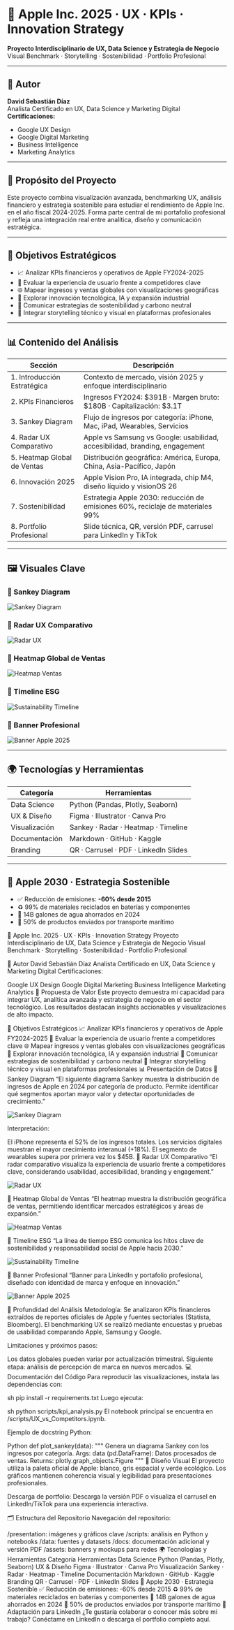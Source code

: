 # 🍏 Apple Inc. 2025 · UX · KPIs · Innovation Strategy

**Proyecto Interdisciplinario de UX, Data Science y Estrategia de Negocio**  
Visual Benchmark · Storytelling · Sostenibilidad · Portfolio Profesional  

---

## 👤 Autor

**David Sebastián Díaz**  
Analista Certificado en UX, Data Science y Marketing Digital  
**Certificaciones:**  
- Google UX Design  
- Google Digital Marketing  
- Business Intelligence  
- Marketing Analytics  

---

## 🧠 Propósito del Proyecto

Este proyecto combina visualización avanzada, benchmarking UX, análisis financiero y estrategia sostenible para estudiar el rendimiento de Apple Inc. en el año fiscal 2024-2025. Forma parte central de mi portafolio profesional y refleja una integración real entre analítica, diseño y comunicación estratégica.

---

## 🎯 Objetivos Estratégicos

- 📈 Analizar KPIs financieros y operativos de Apple FY2024-2025  
- 🧭 Evaluar la experiencia de usuario frente a competidores clave  
- 🌐 Mapear ingresos y ventas globales con visualizaciones geográficas  
- 🤖 Explorar innovación tecnológica, IA y expansión industrial  
- 🌱 Comunicar estrategias de sostenibilidad y carbono neutral  
- 🧩 Integrar storytelling técnico y visual en plataformas profesionales  

---

## 📊 Contenido del Análisis

| Sección | Descripción |
|--------|-------------|
| 1. Introducción Estratégica | Contexto de mercado, visión 2025 y enfoque interdisciplinario |
| 2. KPIs Financieros | Ingresos FY2024: $391B · Margen bruto: $180B · Capitalización: $3.1T |
| 3. Sankey Diagram | Flujo de ingresos por categoría: iPhone, Mac, iPad, Wearables, Servicios |
| 4. Radar UX Comparativo | Apple vs Samsung vs Google: usabilidad, accesibilidad, branding, engagement |
| 5. Heatmap Global de Ventas | Distribución geográfica: América, Europa, China, Asia-Pacífico, Japón |
| 6. Innovación 2025 | Apple Vision Pro, IA integrada, chip M4, diseño líquido y visionOS 26 |
| 7. Sostenibilidad | Estrategia Apple 2030: reducción de emisiones 60%, reciclaje de materiales 99% |
| 8. Portfolio Profesional | Slide técnica, QR, versión PDF, carrusel para LinkedIn y TikTok |

---

## 🖼️ Visuales Clave

### 📌 Sankey Diagram  
![Sankey Diagram](pretentation/Sankey-Revenue.png)

### 📌 Radar UX Comparativo  
![Radar UX](pretentation/UX-Radar.png)

### 📌 Heatmap Global de Ventas  
![Heatmap Ventas](pretentation/Sales-Heatmap.png)

### 📌 Timeline ESG  
![Sustainability Timeline](pretentation/Sustainability-Timeline.png)

### 📌 Banner Profesional  
![Banner Apple 2025](pretentation/Banner-Apple-2025.png)

---

## 🌍 Tecnologías y Herramientas

| Categoría | Herramientas |
|----------|---------------|
| Data Science | Python (Pandas, Plotly, Seaborn) |
| UX & Diseño | Figma · Illustrator · Canva Pro |
| Visualización | Sankey · Radar · Heatmap · Timeline |
| Documentación | Markdown · GitHub · Kaggle |
| Branding | QR · Carrusel · PDF · LinkedIn Slides |

---

## 🌱 Apple 2030 · Estrategia Sostenible

- ✅ Reducción de emisiones: **-60% desde 2015**  
- ♻️ 99% de materiales reciclados en baterías y componentes  
- 🌊 14B galones de agua ahorrados en 2024  
- 🚢 50% de productos enviados por transporte marítimo

🍏 Apple Inc. 2025 · UX · KPIs · Innovation Strategy
Proyecto Interdisciplinario de UX, Data Science y Estrategia de Negocio
Visual Benchmark · Storytelling · Sostenibilidad · Portfolio Profesional

👤 Autor
David Sebastián Díaz
Analista Certificado en UX, Data Science y Marketing Digital
Certificaciones:

Google UX Design
Google Digital Marketing
Business Intelligence
Marketing Analytics
🚀 Propuesta de Valor
Este proyecto demuestra mi capacidad para integrar UX, analítica avanzada y estrategia de negocio en el sector tecnológico. Los resultados destacan insights accionables y visualizaciones de alto impacto.

🎯 Objetivos Estratégicos
📈 Analizar KPIs financieros y operativos de Apple FY2024-2025
🧭 Evaluar la experiencia de usuario frente a competidores clave
🌐 Mapear ingresos y ventas globales con visualizaciones geográficas
🤖 Explorar innovación tecnológica, IA y expansión industrial
🌱 Comunicar estrategias de sostenibilidad y carbono neutral
🧩 Integrar storytelling técnico y visual en plataformas profesionales
📊 Presentación de Datos
📌 Sankey Diagram
“El siguiente diagrama Sankey muestra la distribución de ingresos de Apple en 2024 por categoría de producto. Permite identificar qué segmentos aportan mayor valor y detectar oportunidades de crecimiento.”

![Sankey Diagram](presentation/Sankey-Revenue.png)

Interpretación:

El iPhone representa el 52% de los ingresos totales.
Los servicios digitales muestran el mayor crecimiento interanual (+18%).
El segmento de wearables supera por primera vez los $45B.
📌 Radar UX Comparativo
“El radar comparativo visualiza la experiencia de usuario frente a competidores clave, considerando usabilidad, accesibilidad, branding y engagement.”

![Radar UX](presentation/UX-Radar.png)

📌 Heatmap Global de Ventas
“El heatmap muestra la distribución geográfica de ventas, permitiendo identificar mercados estratégicos y áreas de expansión.”

![Heatmap Ventas](presentation/Sales-Heatmap.png)

📌 Timeline ESG
“La línea de tiempo ESG comunica los hitos clave de sostenibilidad y responsabilidad social de Apple hacia 2030.”

![Sustainability Timeline](presentation/Sustainability-Timeline.png)

📌 Banner Profesional
“Banner para LinkedIn y portafolio profesional, diseñado con identidad de marca y enfoque en innovación.”

![Banner Apple 2025](presentation/Banner-Apple-2025.png)

🧠 Profundidad del Análisis
Metodología:
Se analizaron KPIs financieros extraídos de reportes oficiales de Apple y fuentes sectoriales (Statista, Bloomberg).
El benchmarking UX se realizó mediante encuestas y pruebas de usabilidad comparando Apple, Samsung y Google.

Limitaciones y próximos pasos:

Los datos globales pueden variar por actualización trimestral.
Siguiente etapa: análisis de percepción de marca en nuevos mercados.
💻 Documentación del Código
Para reproducir las visualizaciones, instala las dependencias con:

sh
pip install -r requirements.txt
Luego ejecuta:

sh
python scripts/kpi_analysis.py
El notebook principal se encuentra en /scripts/UX_vs_Competitors.ipynb.

Ejemplo de docstring Python:

Python
def plot_sankey(data):
    """
    Genera un diagrama Sankey con los ingresos por categoría.
    Args:
        data (pd.DataFrame): Datos procesados de ventas.
    Returns:
        plotly.graph_objects.Figure
    """
🎨 Diseño Visual
El proyecto utiliza la paleta oficial de Apple: blanco, gris espacial y verde ecológico. Los gráficos mantienen coherencia visual y legibilidad para presentaciones profesionales.

Descarga de portfolio:
Descarga la versión PDF o visualiza el carrusel en LinkedIn/TikTok para una experiencia interactiva.

🗂️ Estructura del Repositorio
Navegación del repositorio:

/presentation: imágenes y gráficos clave
/scripts: análisis en Python y notebooks
/data: fuentes y datasets
/docs: documentación adicional y versión PDF
/assets: banners y mockups para redes
🌍 Tecnologías y Herramientas
Categoría	Herramientas
Data Science	Python (Pandas, Plotly, Seaborn)
UX & Diseño	Figma · Illustrator · Canva Pro
Visualización	Sankey · Radar · Heatmap · Timeline
Documentación	Markdown · GitHub · Kaggle
Branding	QR · Carrusel · PDF · LinkedIn Slides
🌱 Apple 2030 · Estrategia Sostenible
✅ Reducción de emisiones: -60% desde 2015
♻️ 99% de materiales reciclados en baterías y componentes
🌊 14B galones de agua ahorrados en 2024
🚢 50% de productos enviados por transporte marítimo
🤝 Adaptación para LinkedIn
¿Te gustaría colaborar o conocer más sobre mi trabajo?
Conéctame en LinkedIn o descarga el portfolio completo aquí.



